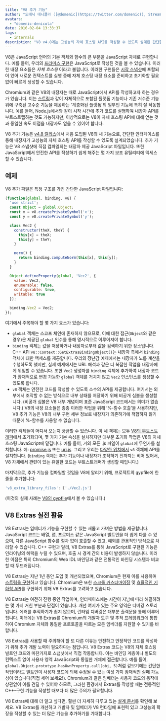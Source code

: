 ```yaml
---
title: "V8 추가 기능"
author: "도메닉 데니콜라 ([@domenic](https://twitter.com/domenic)), Streams 마법사"
avatars:
  - "domenic-denicola"
date: 2016-02-04 13:33:37
tags:
  - internals
description: "V8 v4.8에는 고성능의 자체 호스팅 API를 작성할 수 있도록 설계된 간단한 인터페이스인 “V8 추가 기능”이 포함되어 있습니다."
---
```

V8은 JavaScript 언어의 기본 객체와 함수의 큰 부분을 JavaScript 자체로 구현합니다. 예를 들어, 우리의 [프라미스 구현](https://code.google.com/p/chromium/codesearch#chromium/src/v8/src/js/promise.js)은 JavaScript로 작성된 것을 볼 수 있습니다. 이러한 내장 요소들은 _자체 호스팅_ 이라고 불립니다. 이러한 구현들은 [시작 스냅샷](/blog/custom-startup-snapshots)에 포함되어 있어 새로운 컨텍스트를 실행 중에 자체 호스팅 내장 요소를 준비하고 초기화할 필요 없이 빠르게 생성할 수 있습니다.

<!--truncate-->
Chromium과 같은 V8의 내장자는 때로 JavaScript에서 API를 작성하고자 하는 경우가 있습니다. 이는 [스트림](https://streams.spec.whatwg.org/)과 같이 자체적으로 포함된 플랫폼 기능이나 기존 저수준 기능 위에 구축된 고수준 기능을 제공하는 '계층화된 플랫폼'의 일부인 기능에 특히 잘 작동합니다. 예를 들어, Node.js에서와 같이 시작 시간에 추가 코드를 실행하여 내장자 API를 부트스트랩하는 것도 가능하지만, 이상적으로는 V8이 자체 호스팅 API에 대해 얻는 것과 동일한 속도 이점을 내장자도 얻을 수 있어야 합니다.

V8 추가 기능은 [v4.8 릴리스](/blog/v8-release-48)에서 처음 도입된 V8의 새 기능으로, 간단한 인터페이스를 통해 내장자가 고성능의 자체 호스팅 API를 작성할 수 있도록 설계되었습니다. 추가 기능은 V8 스냅샷에 직접 컴파일되는 내장자 제공 JavaScript 파일입니다. 또한 JavaScript에서 안전한 API를 작성하기 쉽게 해주는 몇 가지 보조 유틸리티에 액세스할 수 있습니다.

## 예제

V8 추가 파일은 특정 구조를 가진 간단한 JavaScript 파일입니다:

```js
(function(global, binding, v8) {
  'use strict';
  const Object = global.Object;
  const x = v8.createPrivateSymbol('x');
  const y = v8.createPrivateSymbol('y');

  class Vec2 {
    constructor(theX, theY) {
      this[x] = theX;
      this[y] = theY;
    }

    norm() {
      return binding.computeNorm(this[x], this[y]);
    }
  }

  Object.defineProperty(global, 'Vec2', {
    value: Vec2,
    enumerable: false,
    configurable: true,
    writable: true
  });

  binding.Vec2 = Vec2;
});
```

여기에서 주목해야 할 몇 가지 요소가 있습니다:

- `global` 객체는 스코프 체인에 존재하지 않으므로, 이에 대한 접근(`Object`와 같은 경우)은 제공된 `global` 인수를 통해 명시적으로 이루어져야 합니다.
- `binding` 객체는 값을 저장하거나 내장자로부터 값을 검색하기 위한 장소입니다. C++ API `v8::Context::GetExtrasBindingObject()`는 내장자 측에서 `binding` 객체에 대한 액세스를 제공합니다. 우리의 장난감 예제에서는 내장자가 노름 계산을 수행하도록 했지만, 실제 예제에서는 URL 해석과 같은 더 복잡한 작업을 내장자에게 위임할 수 있습니다. 또한 `Vec2` 생성자를 `binding` 객체에 추가하여 내장자 코드가 잠재적으로 변경 가능한 `global` 객체를 거치지 않고 `Vec2` 인스턴스를 생성할 수 있도록 합니다.
- `v8` 객체는 안전한 코드를 작성할 수 있도록 소수의 API를 제공합니다. 여기서는 외부에서 조작할 수 없는 방식으로 내부 상태를 저장하기 위해 비공개 심볼을 생성합니다. (비공개 심볼은 V8 내부 개념이며 표준 JavaScript 코드에서는 의미가 없습니다.) V8의 내장 요소들은 종종 이러한 작업을 위해 ʻ%-함수 호출ʼ을 사용하지만, V8 추가 기능은 V8의 내부 구현 세부 정보로 내장자가 의존하기에 적합하지 않기 때문에 %-함수를 사용할 수 없습니다.

이러한 객체들이 어디서 오는지 궁금할 수 있습니다. 이 세 객체는 모두 [V8의 부트스트래퍼](https://code.google.com/p/chromium/codesearch#chromium/src/v8/src/bootstrapper.cc)에서 초기화되며, 몇 가지 기본 속성을 설치하지만 대부분 초기화 작업은 V8의 자체 호스팅 JavaScript에 맡깁니다. 예를 들어, 거의 모든 .js 파일이 `global`에 무언가를 설치합니다. 예: [promise.js](https://code.google.com/p/chromium/codesearch#chromium/src/v8/src/js/promise.js&sq=package:chromium&l=439) 또는 [uri.js](https://code.google.com/p/chromium/codesearch#chromium/src/v8/src/js/uri.js&sq=package:chromium&l=371). 그리고 우리는 [다양한 위치에서](https://code.google.com/p/chromium/codesearch#search/&q=extrasUtils&sq=package:chromium&type=cs) `v8` 객체에 API를 설치합니다. (`binding` 객체는 추가 기능이나 내장자가 조작하기 전까지는 비어 있어서, V8 자체에서 관련이 있는 유일한 코드는 부트스트래퍼가 생성할 때입니다.)

마지막으로, 추가 기능을 컴파일할 것임을 V8에 알리기 위해, 프로젝트의 gypfile에 한 줄을 추가합니다:

```js
'v8_extra_library_files': ['./Vec2.js']
```

(이것의 실제 사례는 [V8의 gypfile](https://code.google.com/p/chromium/codesearch#chromium/src/v8/build/standalone.gypi&sq=package:chromium&type=cs&l=170)에서 볼 수 있습니다.)

## V8 Extras 실전 활용

V8 Extras는 임베더가 기능을 구현할 수 있는 새롭고 가벼운 방법을 제공합니다. JavaScript 코드는 배열, 맵, 프로미스 같은 JavaScript 빌트인을 더 쉽게 다룰 수 있으며, 다른 JavaScript 함수를 절차 없이 호출할 수 있고, 예외를 관용적인 방식으로 처리할 수 있습니다. C++ 구현과 달리, V8 Extras를 통해 JavaScript로 구현된 기능은 인라이닝의 혜택을 누릴 수 있으며, 호출 시 경계 간의 비용이 발생하지 않습니다. 이러한 이점은 특히 Chromium의 Web IDL 바인딩과 같은 전통적인 바인딩 시스템과 비교할 때 두드러집니다.

V8 Extras는 지난 1년 동안 도입 및 개선되었으며, Chromium은 현재 이를 사용하여 [스트림을 구현](https://code.google.com/p/chromium/codesearch#chromium/src/third_party/WebKit/Source/core/streams/ReadableStream.js)하고 있습니다. Chromium은 또한 [스크롤 커스터마이징](https://codereview.chromium.org/1333323003) 및 [효율적인 기하학 API](https://groups.google.com/a/chromium.org/d/msg/blink-dev/V_bJNtOg0oM/VKbbYs-aAgAJ)를 구현하기 위해 V8 Extras를 고려하고 있습니다.

V8 Extras는 여전히 진행 중인 작업이며, 인터페이스에는 시간이 지남에 따라 해결하려는 몇 가지 거친 부분과 단점이 있습니다. 개선 여지가 있는 주요 영역은 디버깅 스토리입니다. 에러를 추적하기가 쉽지 않으며, 런타임 디버깅은 대부분 출력문을 통해 이루어집니다. 미래에는 V8 Extras를 Chromium의 개발자 도구 및 추적 프레임워크에 통합하여 Chromium 자체와 동일한 프로토콜을 따르는 모든 임베더를 지원할 수 있기를 바랍니다.

V8 Extras를 사용할 때 주의해야 할 또 다른 이유는 안전하고 안정적인 코드를 작성하기 위해 추가 개발 노력이 필요하다는 점입니다. V8 Extras 코드는 V8의 자체 호스팅 빌트인 코드와 마찬가지로 스냅샷에서 직접 작동합니다. 이는 바인딩 계층이나 별도의 컨텍스트 없이 사용자 영역 JavaScript와 동일한 개체에 접근합니다. 예를 들어, `global.Object.prototype.hasOwnProperty.call(obj, 5)`처럼 겉보기에는 간단한 작업이라도 빌트인이 사용자 코드에 의해 수정될 수 있는 여섯 가지 잠재적인 실패 가능성이 있습니다(직접 세어 보세요!). Chromium과 같은 임베더는 사용자 코드의 동작에 상관없이 이를 견딜 수 있어야 하므로, 그러한 환경에서 Extras를 작성할 때는 전통적인 C++-구현 기능을 작성할 때보다 더 많은 주의가 필요합니다.

V8 Extras에 대해 더 알고 싶다면, 훨씬 더 자세히 다루고 있는 [설계 문서](https://docs.google.com/document/d/1AT5-T0aHGp7Lt29vPWFr2-qG8r3l9CByyvKwEuA8Ec0/edit#heading=h.32abkvzeioyz)를 확인해 보세요. V8 Extras를 개선하고 개발자 및 임베더가 V8 런타임에 표현력 있고 고성능의 확장을 작성할 수 있는 더 많은 기능을 추가하기를 기대합니다.
